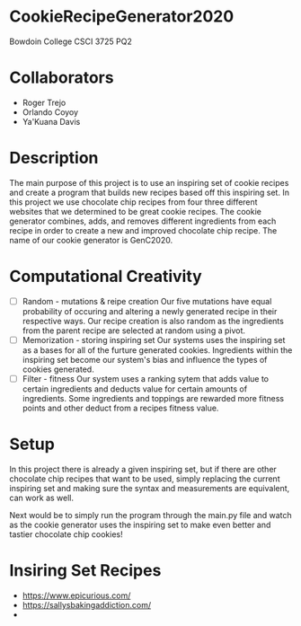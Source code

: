 # CookieRecipeGenerator2020
Bowdoin College CSCI 3725 PQ2 

# Collaborators 
- Roger Trejo 
- Orlando Coyoy
- Ya'Kuana Davis

# Description
The main purpose of this project is to use an inspiring set of cookie recipes and create a program that builds new recipes based off this inspiring set. In this project we use chocolate chip recipes from four three different websites that we determined to be great cookie recipes. The cookie generator combines, adds, and removes different ingredients from each recipe in order to create a new and improved chocolate chip recipe. The name of our cookie generator is GenC2020.  

# Computational Creativity 
- [ ] Random - mutations & reipe creation 
    Our five mutations have equal probability of occuring and altering a newly generated recipe in their respective ways. Our recipe creation is also random as the ingredients from the parent recipe are selected at random using a pivot.
- [ ] Memorization - storing inspiring set 
    Our systems uses the inspiring set as a bases for all of the furture generated cookies. Ingredients within the inspiring set become our system's bias and influence the types of cookies generated. 
- [ ] Filter - fitness 
    Our system uses a ranking sytem that adds value to certain ingredients and deducts value for certain amounts of ingredients. Some ingredients and toppings are rewarded more fitness points and other deduct from a recipes fitness value. 

# Setup
In this project there is already a given inspiring set, but if there are other chocolate chip recipes that want to be used, simply replacing the current inspiring set and making sure the syntax and measurements are equivalent, can work as well. 

Next would be to simply run the program through the main.py file and watch as the cookie generator uses the inspiring set to make even better and tastier chocolate chip cookies!

# Insiring Set Recipes 

- https://www.epicurious.com/
- https://sallysbakingaddiction.com/
- 